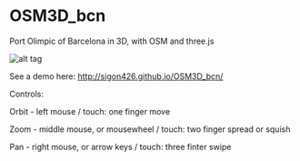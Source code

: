 OSM3D_bcn
=========

Port Olimpic of Barcelona in 3D, with OSM and three.js


![alt tag](https://raw.github.com/sigon426/OSM3D_bcn/master/img/bcn3D.png)

See a demo here: http://sigon426.github.io/OSM3D_bcn/

Controls:

Orbit - left mouse / touch: one finger move

Zoom - middle mouse, or mousewheel / touch: two finger spread or squish

Pan - right mouse, or arrow keys / touch: three finter swipe

